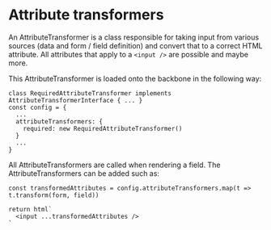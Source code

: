 # Attribute transformers

An AttributeTransformer is a class responsible for taking input from various sources (data and form / field definition) and convert that to a correct HTML attribute.
All attributes that apply to a `<input />` are possible and maybe more.

This AttributeTransformer is loaded onto the backbone in the following way:

```
class RequiredAttributeTransformer implements AttributeTransformerInterface { ... }
const config = {
  ...
  attributeTransformers: {
    required: new RequiredAttributeTransformer()
  }
  ...
}
```

All AttributeTransformers are called when rendering a field. The AttributeTransformers can be added such as:

```
const transformedAttributes = config.attributeTransformers.map(t => t.transform(form, field))

return html`
  <input ...transformedAttributes />
`
```